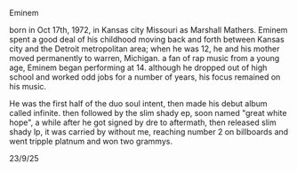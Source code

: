 Eminem

born in Oct 17th, 1972, in Kansas city Missouri as Marshall Mathers. Eminem spent a good deal of his childhood moving back and forth between Kansas city and the Detroit metropolitan area; when he was 12, he and his mother moved permanently to warren, Michigan. a fan of rap music from a young age, Eminem began performing at 14. although he dropped out of high school and worked odd jobs for a number of years, his focus remained on his music. 

He was the first half of the duo soul intent, then made his debut album called infinite. then followed by the slim shady ep, soon named "great white hope", a while after he got signed by dre to aftermath, then released slim shady lp, it was carried by without me, reaching number 2 on billboards and went tripple platnum and won two grammys.

23/9/25

